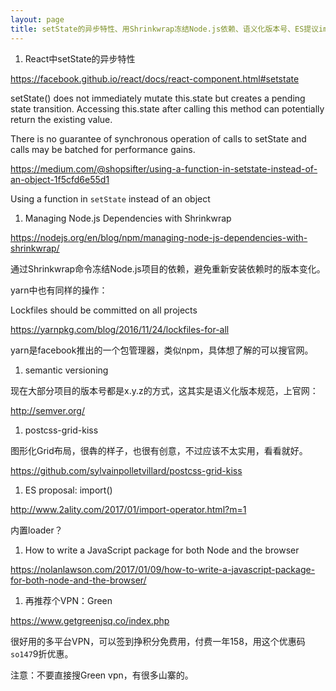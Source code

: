 ```yaml
---
layout: page
title: setState的异步特性、用Shrinkwrap冻结Node.js依赖、语义化版本号、ES提议import()、postcss-grid-kiss、process.browser、再推荐个VPN：Green
---
```


1. React中setState的异步特性

  https://facebook.github.io/react/docs/react-component.html#setstate

  setState() does not immediately mutate this.state but creates a pending state transition. Accessing this.state after calling this method can potentially return the existing value.

  There is no guarantee of synchronous operation of calls to setState and calls may be batched for performance gains.

  https://medium.com/@shopsifter/using-a-function-in-setstate-instead-of-an-object-1f5cfd6e55d1

  Using a function in `setState` instead of an object

1. Managing Node.js Dependencies with Shrinkwrap

  https://nodejs.org/en/blog/npm/managing-node-js-dependencies-with-shrinkwrap/

  通过Shrinkwrap命令冻结Node.js项目的依赖，避免重新安装依赖时的版本变化。

  yarn中也有同样的操作：

  Lockfiles should be committed on all projects

  https://yarnpkg.com/blog/2016/11/24/lockfiles-for-all

  yarn是facebook推出的一个包管理器，类似npm，具体想了解的可以搜官网。

1. semantic versioning

  现在大部分项目的版本号都是x.y.z的方式，这其实是语义化版本规范，上官网：

  http://semver.org/

1. postcss-grid-kiss

  图形化Grid布局，很犇的样子，也很有创意，不过应该不太实用，看看就好。

  https://github.com/sylvainpolletvillard/postcss-grid-kiss

1. ES proposal: import()

  http://www.2ality.com/2017/01/import-operator.html?m=1

  内置loader？

1. How to write a JavaScript package for both Node and the browser

  https://nolanlawson.com/2017/01/09/how-to-write-a-javascript-package-for-both-node-and-the-browser/

1. 再推荐个VPN：Green

  https://www.getgreenjsq.co/index.php

  很好用的多平台VPN，可以签到挣积分免费用，付费一年158，用这个优惠码`so147`9折优惠。

  注意：不要直接搜Green vpn，有很多山寨的。
